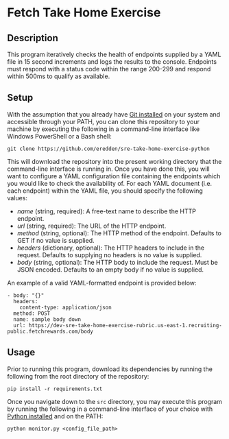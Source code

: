 # Fetch Take Home Exercise

## Description

This program iteratively checks the health of endpoints supplied by a YAML file in 15 second increments and logs the results to the console. Endpoints must respond with a status code within the range 200-299 and respond within 500ms to qualify as available.

## Setup

With the assumption that you already have [Git installed](https://git-scm.com/book/en/v2/Getting-Started-Installing-Git) on your system and accessible through your PATH, you can clone this repository to your machine by executing the following in a command-line interface like Windows PowerShell or a Bash shell:
```
git clone https://github.com/eredden/sre-take-home-exercise-python
```

This will download the repository into the present working directory that the command-line interface is running in. Once you have done this, you will want to configure a YAML configuration file containing the endpoints which you would like to check the availability of. For each YAML document (i.e. each endpoint) within the YAML file, you should specify the following values:

- *name* (string, required): A free-text name to describe the HTTP endpoint.
- *url* (string, required): The URL of the HTTP endpoint.
- *method* (string, optional): The HTTP method of the endpoint. Defaults to GET if no value is supplied.
- *headers* (dictionary, optional): The HTTP headers to include in the request. Defaults to supplying no headers is no value is supplied.
- *body* (string, optional): The HTTP body to include the request. Must be JSON encoded. Defaults to an empty body if no value is supplied.

An example of a valid YAML-formatted endpoint is provided below:
```
- body: "{}"
  headers:
    content-type: application/json
  method: POST
  name: sample body down
  url: https://dev-sre-take-home-exercise-rubric.us-east-1.recruiting-public.fetchrewards.com/body
```

## Usage

Prior to running this program, download its dependencies by running the following from the root directory of the repository:
```
pip install -r requirements.txt
```

Once you navigate down to the `src` directory, you may execute this program by running the following in a command-line interface of your choice with [Python installed](https://wiki.python.org/moin/BeginnersGuide/Download) and on the PATH:
```
python monitor.py <config_file_path>
```